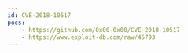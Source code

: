 ```yaml
---
id: CVE-2018-10517
pocs:
    - https://github.com/0x00-0x00/CVE-2018-10517
    - https://www.exploit-db.com/raw/45793
---
```

